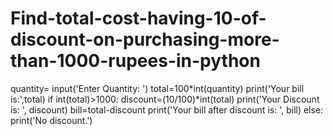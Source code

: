 # Find-total-cost-having-10-of-discount-on-purchasing-more-than-1000-rupees-in-python
quantity= input('Enter Quantity: ')
total=100*int(quantity)
print('Your bill is:',total)
if int(total)>1000:
    discount=(10/100)*int(total)
print('Your Discount is: ', discount)
    bill=total-discount
print('Your bill after discount is: ', bill)
else:
print('No discount.')
